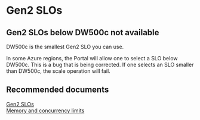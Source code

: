   <properties
	pageTitle="Can't scale Gen2 DW below DW500c"
	description="Can't scale Gen2 DW below DW500c"
	service="microsoft.sql"
	resource="servers"
	authors="tomfalko"
	displayOrder="1"
	selfHelpType="resource"
	supportTopicIds="32412136"
	resourceTags="datawarehouse"
	productPesIds="15818"
	cloudEnvironments="public"
/>

# Gen2 SLOs

## Gen2 SLOs below DW500c not available
DW500c is the smallest Gen2 SLO you can use.  

In some Azure regions, the Portal will allow one to select a SLO below DW500c.  This is a bug that is being corrected.  If one selects an SLO smaller than DW500c, the scale operation will fail.

## **Recommended documents**

[Gen2 SLOs](https://azure.microsoft.com/en-us/pricing/details/sql-data-warehouse/gen2/)<br>
[Memory and concurrency limits](https://docs.microsoft.com/en-us/azure/sql-data-warehouse/memory-and-concurrency-limits)

